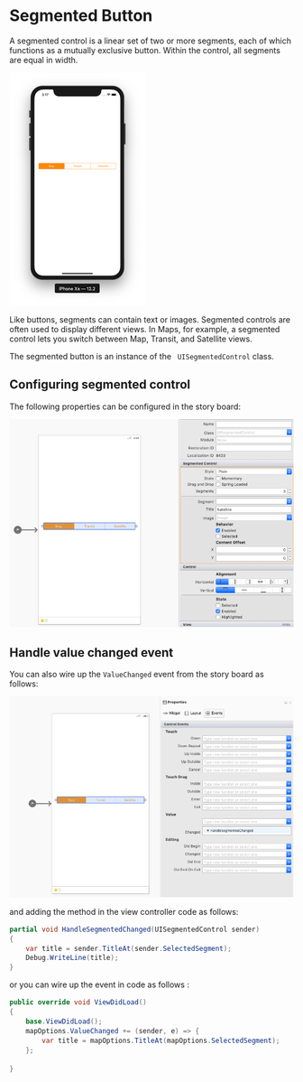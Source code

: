 # Segmented Button

A segmented control is a linear set of two or more segments, each of which functions as a mutually exclusive button. Within the control, all segments are equal in width. 

![Segmented Control][1]

Like buttons, segments can contain text or images. Segmented controls are often used to display different views. In Maps, for example, a segmented control lets you switch between Map, Transit, and Satellite views.

The segmented button is an instance of the ` UISegmentedControl` class.

## Configuring segmented control

The following properties can be configured in the story board:

![Segmented control properties][2]

## Handle value changed event

You can also wire up the `ValueChanged` event from the story board as follows:

![Segmented Control Valued Changed Event][3]

and adding the method in the view controller code as follows:

```csharp
partial void HandleSegmentedChanged(UISegmentedControl sender)
{
    var title = sender.TitleAt(sender.SelectedSegment);
    Debug.WriteLine(title);
}
```

or you can wire up the event in code as follows :

```csharp hl_lines="4"
public override void ViewDidLoad()
{
    base.ViewDidLoad();
    mapOptions.ValueChanged += (sender, e) => {
        var title = mapOptions.TitleAt(mapOptions.SelectedSegment);
    };

}
```

[1]: images/segmented-control.png
[2]: images/segmented-control-properties.png
[3]: images/segmented-handle-event.png